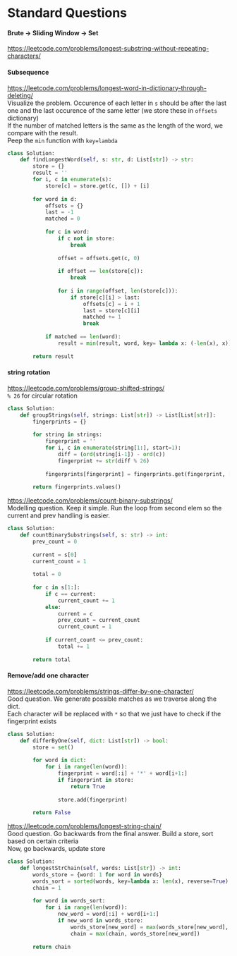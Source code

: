 # Standard Questions

#### Brute -> Sliding Window -> Set
https://leetcode.com/problems/longest-substring-without-repeating-characters/


#### Subsequence
https://leetcode.com/problems/longest-word-in-dictionary-through-deleting/ <br />
Visualize the problem. Occurence of each letter in `s` should be after the last one and the last occurence of the same letter (we store these in `offsets` dictionary) <br />
If the number of matched letters is the same as the length of the word, we compare with the result. <br />
Peep the `min` function with `key=lambda`
```py
class Solution:
    def findLongestWord(self, s: str, d: List[str]) -> str:
        store = {}
        result = ''
        for i, c in enumerate(s):
            store[c] = store.get(c, []) + [i]
        
        for word in d:
            offsets = {}
            last = -1
            matched = 0
            
            for c in word:
                if c not in store:
                    break
                
                offset = offsets.get(c, 0)
                
                if offset == len(store[c]):
                    break
                
                for i in range(offset, len(store[c])):
                    if store[c][i] > last:
                        offsets[c] = i + 1
                        last = store[c][i]
                        matched += 1
                        break
            
            if matched == len(word):
                result = min(result, word, key= lambda x: (-len(x), x))
        
        return result
```


#### string rotation
https://leetcode.com/problems/group-shifted-strings/ <br />
`% 26` for circular rotation
```py
class Solution:
    def groupStrings(self, strings: List[str]) -> List[List[str]]:
        fingerprints = {}
        
        for string in strings:
            fingerprint = ''
            for i, c in enumerate(string[1:], start=1):
                diff = (ord(string[i-1]) - ord(c))
                fingerprint += str(diff % 26)
            
            fingerprints[fingerprint] = fingerprints.get(fingerprint, []) + [string]
        
        return fingerprints.values()
```
https://leetcode.com/problems/count-binary-substrings/ <br />
Modelling question. Keep it simple. Run the loop from second elem so the current and prev handling is easier.
```py
class Solution:
    def countBinarySubstrings(self, s: str) -> int:
        prev_count = 0 
        
        current = s[0]
        current_count = 1
        
        total = 0
        
        for c in s[1:]:
            if c == current:
                current_count += 1
            else:
                current = c
                prev_count = current_count
                current_count = 1    
            
            if current_count <= prev_count:
                total += 1
        
        return total
```
#### Remove/add one character
https://leetcode.com/problems/strings-differ-by-one-character/ <br />
Good question. We generate possible matches as we traverse along the dict. <br />
Each character will be replaced with `*` so that we just have to check if the fingerprint exists
```py
class Solution:
    def differByOne(self, dict: List[str]) -> bool:
        store = set()
        
        for word in dict:
            for i in range(len(word)):
                fingerprint = word[:i] + '*' + word[i+1:]
                if fingerprint in store:
                    return True
                
                store.add(fingerprint)
                
        return False
```
https://leetcode.com/problems/longest-string-chain/ <br />
Good question. Go backwards from the final answer. Build a store, sort based on certain criteria <br />
Now, go backwards, update store
```py
class Solution:
    def longestStrChain(self, words: List[str]) -> int:
        words_store = {word: 1 for word in words}
        words_sort = sorted(words, key=lambda x: len(x), reverse=True)
        chain = 1
        
        for word in words_sort:
            for i in range(len(word)):
                new_word = word[:i] + word[i+1:]
                if new_word in words_store:
                    words_store[new_word] = max(words_store[new_word], words_store[word]+1)
                    chain = max(chain, words_store[new_word])
                    
        return chain
```
